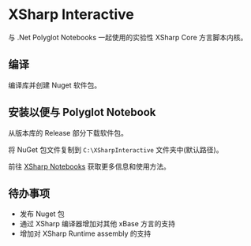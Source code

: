 # XSharp Interactive

与 .Net Polyglot Notebooks 一起使用的实验性 XSharp Core 方言脚本内核。

## 编译

编译库并创建 Nuget 软件包。

## 安装以便与 Polyglot Notebook 

从版本库的 Release 部分下载软件包。 

将 NuGet 包文件复制到 `C:\XSharpInteractive` 文件夹中(默认路径)。

前往 [XSharp Notebooks](https://github.com/X-Sharp/xsharp-notebooks) 获取更多信息和使用方法。

## 待办事项

- 发布 Nuget 包
- 通过 XSharp 编译器增加对其他 xBase 方言的支持
- 增加对 XSharp Runtime assembly 的支持